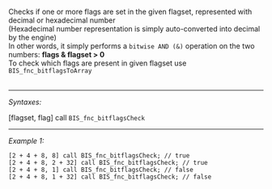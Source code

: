 Checks if one or more flags are set in the given flagset, represented with decimal or hexadecimal number<br>
(Hexadecimal number representation is simply auto-converted into decimal by the engine)<br>
In other words, it simply performs a `bitwise AND (&)` operation on the two numbers: **flags & flagset > 0**<br>
To check which flags are present in given flagset use `BIS_fnc_bitflagsToArray`<br><br>


---
*Syntaxes:*

[flagset, flag] call `BIS_fnc_bitflagsCheck`

---
*Example 1:*

```sqf
[2 + 4 + 8, 8] call BIS_fnc_bitflagsCheck; // true
[2 + 4 + 8, 2 + 32] call BIS_fnc_bitflagsCheck; // true
[2 + 4 + 8, 1] call BIS_fnc_bitflagsCheck; // false
[2 + 4 + 8, 1 + 32] call BIS_fnc_bitflagsCheck; // false
```